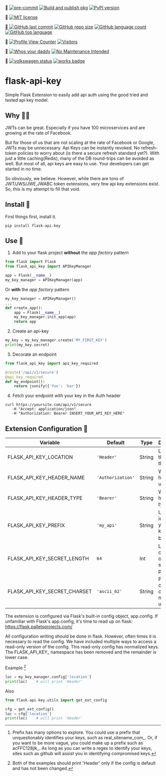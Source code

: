 
:star_struck: 
[![pre-commit](https://img.shields.io/badge/pre--commit-enabled-brightgreen?logo=pre-commit&logoColor=white)](https://github.com/pre-commit/pre-commit) 
[![Build and publish pkg](https://github.com/jthop/flask-api-key/actions/workflows/python-publish.yml/badge.svg)](https://github.com/jthop/flask-api-key/actions/workflows/python-publish.yml)
[![PyPI version](https://badge.fury.io/py/flask-api-key.svg)](https://badge.fury.io/py/flask-api-key)

:yawning_face:
[![MIT license](https://img.shields.io/badge/License-MIT-blue.svg)](https://lbesson.mit-license.org/)

:monocle_face:
[![GitHub last commit](https://img.shields.io/github/last-commit/jthop/flask-api-key)](./)
[![GitHub repo size](https://img.shields.io/github/repo-size/jthop/flask-api-key?style=flat)](./)
[![GitHub language count](https://img.shields.io/github/languages/count/jthop/flask-api-key?style=flat)](./)
[![GitHub top language](https://img.shields.io/github/languages/top/jthop/flask-api-key?style=flat)](https://python.org)

:rofl:
[![Profile View Counter](https://komarev.com/ghpvc/?username=jthop)](./)
[![Visitors](https://api.visitorbadge.io/api/visitors?path=jhopper%2Fflask-api-key&label=visitors&countColor=%234c1&style=flat)](https://visitorbadge.io/status?path=jhopper%2Fflask-api-key)

:thinking:
[![Whos your daddy](https://img.shields.io/badge/whos%20your%20daddy-2.0.7rc3-brightgreen.svg)](https://14.do/)
[![No Maintenance Intended](http://unmaintained.tech/badge.svg)](http://unmaintained.tech/)

:lying_face:
[![volkswagen status](https://auchenberg.github.io/volkswagen/volkswargen_ci.svg?v=1)](https://github.com/auchenberg/volkswagen)
[![works badge](https://cdn.jsdelivr.net/gh/nikku/works-on-my-machine@v0.2.0/badge.svg)](https://github.com/nikku/works-on-my-machine)


# flask-api-key #

Simple Flask Extension to easily add api auth using the good tried and tested api key model.

## Why :man_shrugging: ##

JWTs can be great.  Especially if you have 100 microservices and are growing at the rate of Facebook.

But for those of us that are not scaling at the rate of Facebook or Google, JWTs may be unnecessary.  Api Keys can be instantly revoked.  No refresh-token policies to worry about (is there a secure refresh standard yet?). With just a little caching(Redis), many of the DB round-trips can be avoided as well.  But most of all, api keys are easy to use.  Your developers can get started in no time.

So obviously, we believe.  However, while there are tons of JWT/JWS/JWE,JWABC token extensions, very few api key extensions exist.  So, this is my attempt to fill that void.


## Install :floppy_disk: ##


First things first, install it.

`pip install flask-api-key`


## Use :muscle: ##


1.  Add to your flask project **without** the *app factory* pattern

```python
from flask import Flask
from flask_api_key import APIKeyManager

app = Flask(__name__)
my_key_manager = APIKeyManager(app)
```

Or **with** the *app factory* pattern

```python
my_key_manager = APIKeyManager()
...
def create_app():
    app = Flask(__name__)
    my_key_manager.init_app(app)
    return app
```

2.  Create an api-key

```python
my_key = my_key_manager.create('MY_FIRST_KEY')
print(my_key.secret)
```

3.  Decorate an endpoint

```python
from flask_api_key import api_key_required

@route('/api/v1/secure')
@api_key_required
def my_endpoint():
    return jsonify({'foo': 'bar'})
```

4.  Fetch your endpoint with your key in the Auth header

```shell
curl https://yoursite.com/api/v1/secure
   -H "Accept: application/json"
   -H "Authorization: Bearer INSERT_YOUR_API_KEY_HERE"
```

## Extension Configuration :toolbox: ##


| Variable | Default | Type | Description |
| --- | --- | --- | --- |
| FLASK_API_KEY_LOCATION | `'Header'` | String | Location of the key in the request |
| FLASK_API_KEY_HEADER_NAME | `'Authorization'` | String | Which header to use |
| FLASK_API_KEY_HEADER_TYPE | `'Bearer'` | String | Which header type to use |
| FLASK_API_KEY_PREFIX | `'my_api'` | String | Used to identify your site's keys in a breach [^1] |
| FLASK_API_KEY_SECRET_LENGTH | `64` | Int | Length in characters of the key's secret portion |
| FLASK_API_KEY_SECRET_CHARSET | `'ascii_62'` | String | Passlib compliant charset name to use |


The extension is configured via Flask's built-in config object, app.config.  If unfamiliar with Flask's app.config, it's time to read up on flask:
<https://flask.palletsprojects.com/>

All configuration writing should be done in flask.  However, often times it is necessary to read the config.  We have included multiple ways to access a read-only version of the config.  This read-only config has normalized keys.  The FLASK_API_KEY_ namespace has been removed and the remainder is lower case.

Example [^2]

```python
loc = my_key_manager.config['location']
print(loc)    # will print 'Header'
```

Also

```python
from flask-api-key.utils import get_ext_config

cfg = get_ext_config()
loc = cfg['location']
print(loc)    # will print 'Header'
```

[^1]: Prefix has many options to explore.  You could use a prefix that unquestionably identifies your keys, such as real_sitename_com_.  Or, if you want to be more vague, you could make up a prefix such as acFFC128jlk_.  As long as you can write a regex to identify your keys, sites such as github will assist you in identifying compromised keys.
[^2]: Both of the examples should print 'Header' only if the config is default and has not been changed.
